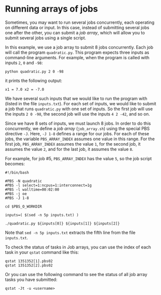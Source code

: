 # Running arrays of jobs

Sometimes, you may want to run several jobs concurrently, each
operating on different data or input.  In this case, instead of
submitting several jobs one after the other, you can submit a *job
array*, which will allow you to submit several jobs using a single
script.

In this example, we use a job array to submit 8 jobs concurrently.
Each job will call the program `quadratic.py`.  This program expects
three inputs as command-line arguments.  For example, when the
program is called with inputs `2`, `0` and `-98`:

    python quadratic.py 2 0 -98

it prints the following output:

    x1 = 7.0 x2 = -7.0

We have several such inputs that we would like to run the program
with (listed in the file `inputs.txt`).  For each set of inputs,
we would like to submit a job that runs `quadratic.py` with one set
of inputs.  So the first job will use the inputs `2 0 -98`, the
second job will use the inputs `4 2 -42`, and so on.

Since we have 8 sets of inputs, we must launch 8 jobs.  In order
to do this concurrently, we define a *job array* (`job_array.sh`)
using the special PBS directive `-J`.  Here, `-J 1-8` defines a
range for our jobs.  For each of these jobs, the variable
`PBS_ARRAY_INDEX` assumes one value in this range.  For the first
job, `PBS_ARRAY_INDEX` assumes the value `1`, for the second job,
it assumes the value `2`, and for the last job, it assumes the value
`8`.

For example, for job #5, `PBS_ARRAY_INDEX` has the value `5`, so
the job script becomes:

```
#!/bin/bash

#PBS -N quadratic
#PBS -l select=1:ncpus=1:interconnect=1g
#PBS -l walltime=00:02:00
#PBS -j oe
#PBS -J 1-8

cd $PBS_O_WORKDIR

inputs=( $(sed -n 5p inputs.txt) )

./quadratic.py ${inputs[0]} ${inputs[1]} ${inputs[2]}
```

Note that `sed -n 5p inputs.txt` extracts the fifth line from the
file `inputs.txt`.

To check the status of tasks in Job arrays,
you can use the index of each task in your `qstat` command like this:

```
qstat 1351352[1].pbs02
qstat 1351352[2].pbs02
```

Or you can use the following command to see the status of all
job array tasks you have submitted:

```
qstat -Jt -u <username>
```
